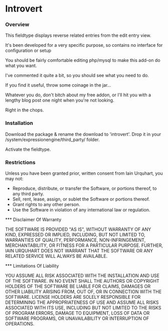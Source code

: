 # Introvert

### Overview

This fieldtype displays reverse related entries from the edit entry view.

It's been developed for a very specific purpose, so contains no interface for configuration or setup

You should be fairly comfortable editing php/mysql to make this add-on do what you want.

I've commented it quite a bit, so you should see what you need to do.

If you find it useful, throw some coinage in the jar...

Whatever you do, don't bitch about my free addon, or I'll hit you with a lengthy blog post one night when you're not looking.

Right in the chops.

### Installation

Download the package & rename the download to 'introvert'. 
Drop it in your /system/expressionengine/third_party/ folder.

Activate the fieldtype.

### Restrictions

Unless you have been granted prior, written consent from Iain Urquhart, you may not:

 * Reproduce, distribute, or transfer the Software, or portions thereof, to any third party.
 * Sell, rent, lease, assign, or sublet the Software or portions thereof.
 * Grant rights to any other person.
 * Use the Software in violation of any international law or regulation.

*** Disclaimer Of Warranty

THE SOFTWARE IS PROVIDED "AS IS", WITHOUT WARRANTY OF ANY KIND, EXPRESSED OR IMPLIED, INCLUDING, BUT NOT LIMITED TO, WARRANTIES OF QUALITY, PERFORMANCE, NON-INFRINGEMENT, MERCHANTABILITY, OR FITNESS FOR A PARTICULAR PURPOSE. FURTHER, IAIN URQUHART DOES NOT WARRANT THAT THE SOFTWARE OR ANY RELATED SERVICE WILL ALWAYS BE AVAILABLE.

*** Limitations Of Liability

YOU ASSUME ALL RISK ASSOCIATED WITH THE INSTALLATION AND USE OF THE SOFTWARE. IN NO EVENT SHALL THE AUTHORS OR COPYRIGHT HOLDERS OF THE SOFTWARE BE LIABLE FOR CLAIMS, DAMAGES OR OTHER LIABILITY ARISING FROM, OUT OF, OR IN CONNECTION WITH THE SOFTWARE. LICENSE HOLDERS ARE SOLELY RESPONSIBLE FOR DETERMINING THE APPROPRIATENESS OF USE AND ASSUME ALL RISKS ASSOCIATED WITH ITS USE, INCLUDING BUT NOT LIMITED TO THE RISKS OF PROGRAM ERRORS, DAMAGE TO EQUIPMENT, LOSS OF DATA OR SOFTWARE PROGRAMS, OR UNAVAILABILITY OR INTERRUPTION OF OPERATIONS.